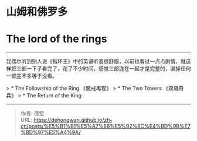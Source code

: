# 山姆和佛罗多


# The lord of the rings

------


我偶尔听到别人说《指环王》中的英语听着很舒服，以前也看过一点点剧情，就这样把三部一下子看完了，花了不少时间，感觉三部连在一起才是完整的，漏掉任何一部差不多等于没看。

&gt; * The Followship of the Ring 《魔戒再现》
&gt; * The Two Towers 《双塔奇兵》
&gt; * The Return of the King


---

> 作者: 德宏  
> URL: https://dehongwan.github.io/zh-cn/posts/%E5%B1%B1%E5%A7%86%E5%92%8C%E4%BD%9B%E7%BD%97%E5%A4%9A/  


